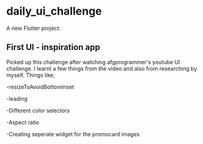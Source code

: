 # daily_ui_challenge

A new Flutter project.

## First UI - inspiration app

Picked up this challenge after watching afgprogrammer's youtube UI challenge. I learnt a few things from the video and also from researching by myself. Things like;

-resizeToAvoidBottomInset

-leading

-Different color selectors

-Aspect ratio

-Creating seperate widget for the promocard images
